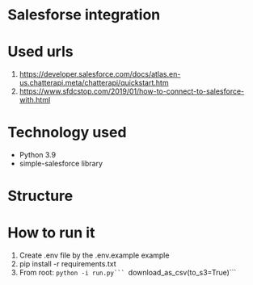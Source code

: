 # Salesforse integration

# Used urls
1. https://developer.salesforce.com/docs/atlas.en-us.chatterapi.meta/chatterapi/quickstart.htm
2. https://www.sfdcstop.com/2019/01/how-to-connect-to-salesforce-with.html

# Technology used
 - Python 3.9 
 - simple-salesforce library 
# Structure



# How to run it
1. Create .env file by the .env.example example
2. pip install -r requirements.txt
3. From root:
``python -i run.py```
``download_as_csv(to_s3=True)```

